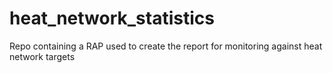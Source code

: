 # heat_network_statistics
Repo containing a RAP used to create the report for monitoring against heat network targets
